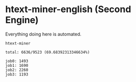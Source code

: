 # htext-miner-english (Second Engine)

Everything doing here is automated.

```
htext-miner

total: 6636/9523 (69.68392313346634%)

job0: 1493
job1: 1690
job2: 2260
job3: 1193
```